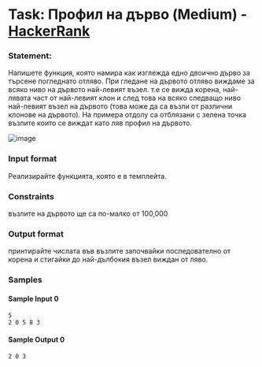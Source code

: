 # Task: Профил на дърво (Medium) - [HackerRank](<https://www.hackerrank.com/contests/sda-2019-2020-exam-2e3nr4rr/challenges/challenge-2352>)


### Statement:

Напишете функция, която намира как изглежда едно двоично дърво за търсене погледнато отляво. При гледане на дървото отляво виждаме за всяко ниво на дървото най-левият възел. т.е се вижда корена, най-лявата част от най-левият клон и след това на всяко следващо ниво най-левият възел на дървото (това може да са възли от различни клонове на дървото). На примера отдолу са отблязани с зелена точка възлите които се виждат като ляв профил на дървото.

<img src="https://s3.amazonaws.com/hr-assets/0/1579812434-26957311ea-Screenshotfrom2020-01-2322-42-45.png" alt="image" title="">


### Input format

Реализирайте функцията, която е в темплейта.


### Constraints

възлите на дървото ще са по-малко от 100,000

### Output format

принтирайте числата във възлите започвайки последователно от корена и стигайки до най-дълбокия възел виждан от ляво.


### Samples


#### Sample Input 0
```
5
2 0 5 8 3 
```

#### Sample Output 0
```
2 0 3 
```
